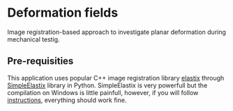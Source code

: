 # Deformation fields
Image registration-based approach to investigate planar deformation during mechanical testig. 
## Pre-requisities
This application uses popular C++ image registration library [elastix](https://elastix.lumc.nl/) through [SimpleElastix](https://simpleelastix.github.io/) library in Python. SimpleElastix is very powerfull but the compilation on Windows is little painfull, however, if you will follow [instructions](https://simpleelastix.readthedocs.io/GettingStarted.html), everything should work fine.
